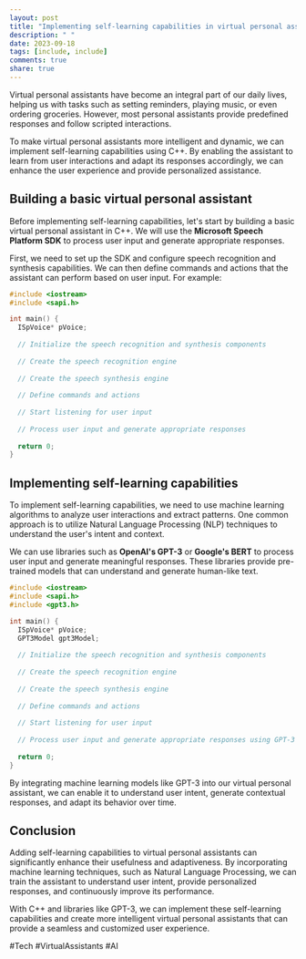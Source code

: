 ```yaml
---
layout: post
title: "Implementing self-learning capabilities in virtual personal assistants using C++"
description: " "
date: 2023-09-18
tags: [include, include]
comments: true
share: true
---
```


Virtual personal assistants have become an integral part of our daily lives, helping us with tasks such as setting reminders, playing music, or even ordering groceries. However, most personal assistants provide predefined responses and follow scripted interactions. 

To make virtual personal assistants more intelligent and dynamic, we can implement self-learning capabilities using C++. By enabling the assistant to learn from user interactions and adapt its responses accordingly, we can enhance the user experience and provide personalized assistance. 

## Building a basic virtual personal assistant

Before implementing self-learning capabilities, let's start by building a basic virtual personal assistant in C++. We will use the **Microsoft Speech Platform SDK** to process user input and generate appropriate responses. 

First, we need to set up the SDK and configure speech recognition and synthesis capabilities. We can then define commands and actions that the assistant can perform based on user input. For example:

```cpp
#include <iostream>
#include <sapi.h>

int main() {
  ISpVoice* pVoice;
  
  // Initialize the speech recognition and synthesis components
  
  // Create the speech recognition engine
  
  // Create the speech synthesis engine
  
  // Define commands and actions
  
  // Start listening for user input
  
  // Process user input and generate appropriate responses
  
  return 0;
}
```

## Implementing self-learning capabilities

To implement self-learning capabilities, we need to use machine learning algorithms to analyze user interactions and extract patterns. One common approach is to utilize Natural Language Processing (NLP) techniques to understand the user's intent and context.

We can use libraries such as **OpenAI's GPT-3** or **Google's BERT** to process user input and generate meaningful responses. These libraries provide pre-trained models that can understand and generate human-like text.

```cpp
#include <iostream>
#include <sapi.h>
#include <gpt3.h>

int main() {
  ISpVoice* pVoice;
  GPT3Model gpt3Model;
  
  // Initialize the speech recognition and synthesis components
  
  // Create the speech recognition engine
  
  // Create the speech synthesis engine
  
  // Define commands and actions
  
  // Start listening for user input
  
  // Process user input and generate appropriate responses using GPT-3
  
  return 0;
}
```

By integrating machine learning models like GPT-3 into our virtual personal assistant, we can enable it to understand user intent, generate contextual responses, and adapt its behavior over time.

## Conclusion

Adding self-learning capabilities to virtual personal assistants can significantly enhance their usefulness and adaptiveness. By incorporating machine learning techniques, such as Natural Language Processing, we can train the assistant to understand user intent, provide personalized responses, and continuously improve its performance.

With C++ and libraries like GPT-3, we can implement these self-learning capabilities and create more intelligent virtual personal assistants that can provide a seamless and customized user experience.

#Tech #VirtualAssistants #AI